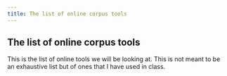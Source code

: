 ```yaml
---
title: The list of online corpus tools
---
```

## The list of online corpus tools
This is the list of online tools we will be looking at. 
This is not meant to be an exhaustive list but of ones that I have used in class.
